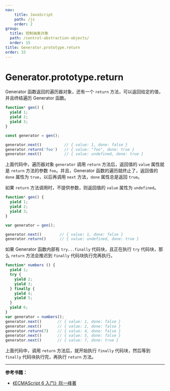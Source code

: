 ```yaml
---
nav:
    title: JavaScript
    path: /js
    order: 2
group:
  title: 控制抽象对象
  path: /control-abstraction-objects/
  order: 15
title: Generator.prototype.return
order: 33
---
```


# Generator.prototype.return

Generator 函数返回的遍历器对象，还有一个 `return` 方法，可以返回给定的值，并且终结遍历 Generator 函数。

```js
function* gen() {
  yield 1;
  yield 2;
  yield 3;
}

const generator = gen();

generator.next()          // { value: 1, done: false }
generator.return('foo')   // { value: "foo", done: true }
generator.next()          // { value: undefined, done: true }
```

上面代码中，遍历器对象 `generator` 调用 `return` 方法后，返回值的 `value` 属性就是 `return` 方法的参数 `foo`。并且，Generator 函数的遍历就终止了，返回值的 `done` 属性为 `true`，以后再调用 `next` 方法，`done` 属性总是返回 `true`。

如果 `return` 方法调用时，不提供参数，则返回值的 `value` 属性为 `undefined`。

```js
function* gen() {
  yield 1;
  yield 2;
  yield 3;
}

var generator = gen();

generator.next()        // { value: 1, done: false }
generator.return()      // { value: undefined, done: true }
```

如果 Generator 函数内部有 `try...finally` 代码块，且正在执行 `try` 代码块，那么 `return` 方法会推迟到 `finally` 代码块执行完再执行。

```js
function* numbers () {
  yield 1;
  try {
    yield 2;
    yield 3;
  } finally {
    yield 4;
    yield 5;
  }
  yield 6;
}
var generator = numbers();
generator.next()       // { value: 1, done: false }
generator.next()       // { value: 2, done: false }
generator.return(7)    // { value: 4, done: false }
generator.next()       // { value: 5, done: false }
generator.next()       // { value: 7, done: true }
```

上面代码中，调用 `return` 方法后，就开始执行 `finally` 代码块，然后等到 `finally` 代码块执行完，再执行 `return` 方法。

---

**参考书籍：**

- [《ECMAScript 6 入门》阮一峰著](<http://es6.ruanyifeng.com/#docs/generator#Generator-prototype-throw>)

